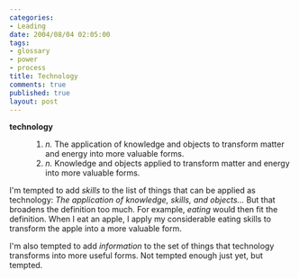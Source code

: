 ```yaml
--- 
categories: 
- Leading
date: 2004/08/04 02:05:00
tags: 
- glossary
- power
- process
title: Technology
comments: true
published: true
layout: post
---
```


<dl>
<dt>
<a>
<strong>technology</strong>
</a>
</dt>
<dd>
<ol>
<li>
<em>n.</em>  The application of knowledge and objects to transform matter and energy into more valuable forms. </li>
<li>
<em>n.</em>  Knowledge and objects applied to transform matter and energy into more valuable forms. </li>
</ol>
</dd>
</dl>
<p> I'm tempted to add <em>skills</em> to the list of things that can be applied as technology:  <em>The application of knowledge, skills, and objects...</em>  But that broadens the definition too much.  For example, <em>eating</em> would then fit the definition.  When I eat an apple, I apply my considerable eating skills to transform the apple into a more valuable form. </p>
<p> I'm also tempted to add <em>information</em> to the set of things that technology transforms into more useful forms.  Not tempted enough just yet, but tempted. </p>
